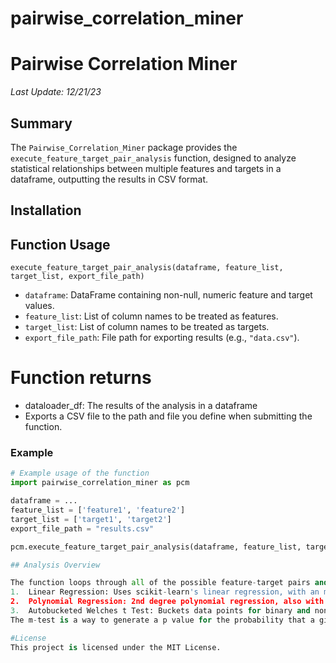 # pairwise_correlation_miner

# Pairwise Correlation Miner
_Last Update: 12/21/23_

## Summary
The `Pairwise_Correlation_Miner` package provides the `execute_feature_target_pair_analysis` function, designed to analyze statistical relationships between multiple features and targets in a dataframe, outputting the results in CSV format.

## Installation

## Function Usage
`execute_feature_target_pair_analysis(dataframe, feature_list, target_list, export_file_path)`

- `dataframe`: DataFrame containing non-null, numeric feature and target values.
- `feature_list`: List of column names to be treated as features.
- `target_list`: List of column names to be treated as targets.
- `export_file_path`: File path for exporting results (e.g., `"data.csv"`).

# Function returns 
-	dataloader_df: The results of the analysis in a dataframe
-	Exports a CSV file to the path and file you define when submitting the function. 

### Example
```python
# Example usage of the function
import pairwise_correlation_miner as pcm

dataframe = ...
feature_list = ['feature1', 'feature2']
target_list = ['target1', 'target2']
export_file_path = "results.csv"

pcm.execute_feature_target_pair_analysis(dataframe, feature_list, target_list, export_file_path)

## Analysis Overview

The function loops through all of the possible feature-target pairs and performs 3 analyses:
1.	Linear Regression: Uses scikit-learn's linear regression, with an m-test for p-value calculation.
2.	Polynomial Regression: 2nd degree polynomial regression, also with m-test based p-value calculation.
3.	Autobucketed Welches t Test: Buckets data points for binary and non-binary targets to perform a t-test.
The m-test is a way to generate a p value for the probability that a given feature predicts a target, baed on a regression equation. For each data point, we calculate an estimate of the probability that the datapoint is as close to the regression line as it actually is, and the probability that it is as close to the null hypothesis line as it actually is. Once we have these 2 probability values for each datapoint, we run a t test to compare whether the prediction probabilities are different than the null probabilities. The null hypothesis line is set at y = (target mean + target median) / 2. 

#License 
This project is licensed under the MIT License.

